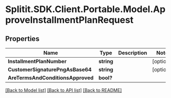 # Splitit.SDK.Client.Portable.Model.ApproveInstallmentPlanRequest
## Properties

Name | Type | Description | Notes
------------ | ------------- | ------------- | -------------
**InstallmentPlanNumber** | **string** |  | [optional] 
**CustomerSignaturePngAsBase64** | **string** |  | [optional] 
**AreTermsAndConditionsApproved** | **bool?** |  | 

[[Back to Model list]](../README.md#documentation-for-models) [[Back to API list]](../README.md#documentation-for-api-endpoints) [[Back to README]](../README.md)

